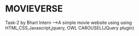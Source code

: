 # MOVIEVERSE
Task-2 by Bhart Intern -->A simple movie website using using HTML,CSS,Javascript,jquery, OWL CAROUSEL(JQuery plugin)
